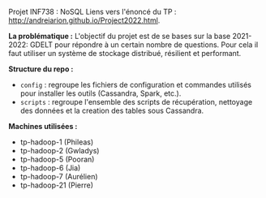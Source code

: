 Projet INF738 : NoSQL
Liens vers l'énoncé du TP : http://andreiarion.github.io/Project2022.html.

**La problématique :** L'objectif du projet est de se bases sur la base 2021-2022: GDELT pour répondre à un certain nombre de questions. Pour cela il faut utiliser un système de stockage distribué, résilient et performant.

**Structure du repo :**
- ```config``` : regroupe les fichiers de configuration et commandes utilisés pour installer les outils (Cassandra, Spark, etc.).
- ```scripts``` : regroupe l'ensemble des scripts de récupération, nettoyage des données et la creation des tables sous Cassandra.

**Machines utilisées :**
- tp-hadoop-1  (Phileas)
- tp-hadoop-2  (Gwladys)
- tp-hadoop-5  (Pooran)
- tp-hadoop-6  (Jia)
- tp-hadoop-7  (Aurélien)
- tp-hadoop-21 (Pierre)